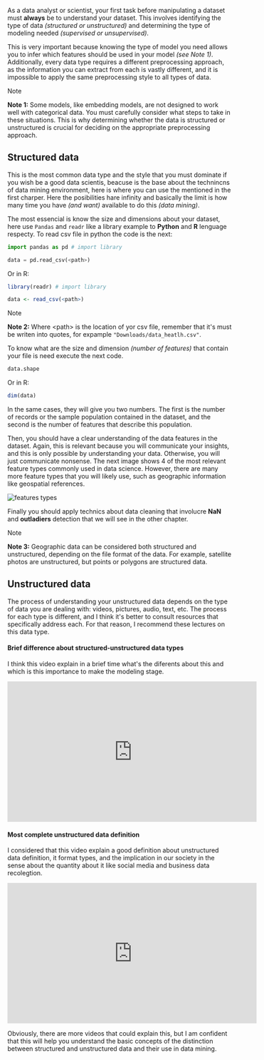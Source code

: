 As a data analyst or scientist, your first task before manipulating a dataset must **always** be to understand your dataset. This involves identifying the type of data *(structured or unstructured)* and determining the type of modeling needed *(supervised or unsupervised)*.

This is very important because knowing the type of model you need allows you to infer which features should be used in your model *(see Note 1)*. Additionally, every data type requires a different preprocessing approach, as the information you can extract from each is vastly different, and it is impossible to apply the same preprocessing style to all types of data.

> [!note]
> **Note 1:** Some models, like embedding models, are not designed to work well with categorical data. You must carefully consider what steps to take in these situations. This is why determining whether the data is structured or unstructured is crucial for deciding on the appropriate preprocessing approach.


## Structured data

This is the most common data type and the style that you must dominate if you wish be a good data scientis, beacuse is the base about the technincns of data mining environment, here is where you can use the mentioned in the first charper. Here the posibilities hare infinity and basically the limit is how many time you have *(and want)* available to do this *(data mining)*.

The most essencial is know the size and dimensions about your dataset, here use `Pandas` and `readr` like a library example to **Python** and **R** lenguage respecty. To read csv file in python the code is the next:

```python
import pandas as pd # import library

data = pd.read_csv(<path>)
```

Or in R:

```r
library(readr) # import library

data <- read_csv(<path>)
```

> [!note]
> **Note 2:** Where $\text{<path>}$ is the location of yor csv file, remember that it's must be writen into quotes, for expample `"Downloads/data_heatlh.csv"`.

To know what are the size and dimension *(number of features)* that contain your file is need execute the next code.

```python
data.shape
```

Or in R:

```r
dim(data)
```

In the same cases, they will give you two numbers. The first is the number of records or the sample population contained in the dataset, and the second is the number of features that describe this population.

Then, you should have a clear understanding of the data features in the dataset. Again, this is relevant because you will communicate your insights, and this is only possible by understanding your data. Otherwise, you will just communicate nonsense. The next image shows 4 of the most relevant feature types commonly used in data science. However, there are many more feature types that you will likely use, such as geographic information like geospatial references.

![features types](https://lh3.googleusercontent.com/ouaZ3rY3a2NL356W3kDyYr5HTBFFMzSVK2QSQmptX4oMWmH5rmiBix3RIu-aZ9ptEZZUcKkDhN2A7BmPKgs_bCN6raFf5Car4CxHKsPqu_rmB5f-engm9BsHnTyR2rgLmxCSgq9s)

Finally you should apply technics about data cleaning that involucre **NaN** and **outladiers** detection that we will see in the other chapter.

> [!note]
> **Note 3:** Geographic data can be considered both structured and unstructured, depending on the file format of the data. For example, satellite photos are unstructured, but points or polygons are structured data.

## Unstructured data

The process of understanding your unstructured data depends on the type of data you are dealing with: videos, pictures, audio, text, etc. The process for each type is different, and I think it's better to consult resources that specifically address each. For that reason, I recommend these lectures on this data type.

#### Brief difference about structured-unstructured data types

I think this video explain in a brief time what's the diferents about this and which is this importance to make the modeling stage.

<div style="text-align: center;">
    <iframe width="560" height="315" src="https://www.youtube.com/embed/5M2okstYF3A" frameborder="0" allow="accelerometer; autoplay; clipboard-write; encrypted-media; gyroscope; picture-in-picture" allowfullscreen></iframe>
</div>

#### Most complete unstructured data definition

I considered that this video explain a good definition about unstructured data definition, it format types, and the implication in our society in the sense about the quantity about it like social media and business data recolegtion.

<div style="text-align: center;">
    <iframe width="560" height="315" 
            src="https://www.youtube.com/embed/Av4BsJmqUQ8?start=224" 
            frameborder="0" 
            allow="accelerometer; autoplay; clipboard-write; encrypted-media; gyroscope; picture-in-picture" 
            allowfullscreen>
    </iframe>
</div>

Obviously, there are more videos that could explain this, but I am confident that this will help you understand the basic concepts of the distinction between structured and unstructured data and their use in data mining.

